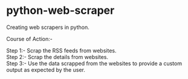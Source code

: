 python-web-scraper
==================

Creating web scrapers in python.

Course of Action:-

Step 1:- Scrap the RSS feeds from websites.<br>
Step 2:- Scrap the details from websites.<br>
Step 3:- Use the data scrapped from the websites to provide a custom output as expected by the user.
